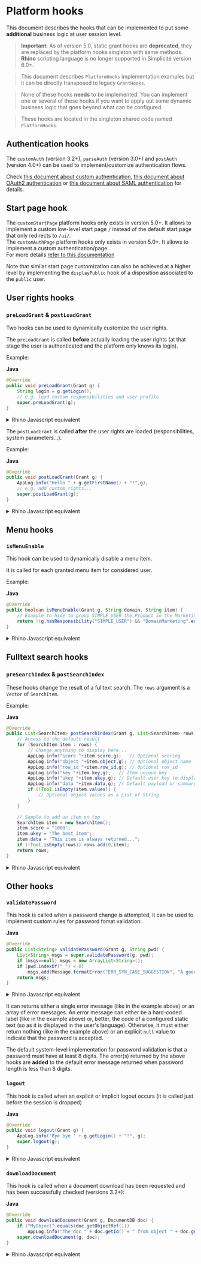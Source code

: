 Platform hooks
==============

This document describes the hooks that can be implemented to put some **additional** business logic at user session level.

> **Important**: As of version 5.0, static grant hooks are **deprecated**, they are replaced by the platform hooks singleton with same methods.  
>**Rhino** scripting language is no longer supported in Simplicité version 6.0+.

> This document describes `PlatformHooks` implementation examples but it can be directly transposed to legacy `GrantHooks`.

>None of these hooks **needs** to be implemented. You can implement one or several of these hooks if you want to apply out some dynamic business logic that goes beyond what can be configured.

>These hooks are located in the singleton shared code named `PlatformHooks`.

<h2 id="authhooks">Authentication hooks</h2>

The `customAuth` (version 3.2+), `parseAuth` (version 3.0+) and `postAuth` (version 4.0+) can be used to implement/customize authentication flows.

Check [this document about custom authentication](/lesson/docs/authentication/tomcat-customauth), [this document about OAuth2 authentication](/lesson/docs/authentication/tomcat-oauth2)
or [this document about SAML authentication](/lesson/docs/authentication/tomcat-saml) for details.

<h2 id="startpagehook">Start page hook</h2>

The `customStartPage` platform hooks only exists in version 5.0+. It allows to implement a custom low-level start page `/` instead of the default start page that only redirects to `/ui/`.  
The `customAuthPage` platform hooks only exists in version 5.0+. It allows to implement a custom authentication/page.     
For more details  [refer to this documentation](https://docs.simplicite.io/lesson/docs/authentication/custom-page)

Note that similar start page customization can also be achieved at a higher level by implementing the `displayPublic` hook of a disposition associated to the `public` user.

<h2 id="rightshooks">User rights hooks</h2>

### `preLoadGrant` &amp; `postLoadGrant`

Two hooks can be used to dynamically customize the user rights.
 
The `preLoadGrant` is called **before** actually loading the user rights (at that stage the user is authenticated and the platform only knows its login).

Example:

**Java**

```Java
@Override
public void preLoadGrant(Grant g) {
	String login = g.getLogin();
	// e.g. load custom responsibilities and user profile
	super.preLoadGrant(g);
}
```

<details>
<summary>Rhino Javascript equivalent</summary>

```javascript
PlatformHooks.preLoadGrant(g) {
	var login = g.getLogin();
	// e.g. load custom responsibilities and user profile
}
```
</details>

The `postLoadGrant` is called **after** the user rights are loaded (responsibilities, system parameters...).

Example:

**Java**

```Java
@Override
public void postLoadGrant(Grant g) {
	AppLog.info("Hello " + g.getFirstName() + "!",g);
	// e.g. add custom rights...
	super.postLoadGrant(g);
}
```

<details>
<summary>Rhino Javascript equivalent</summary>

```javascript
PlatformHooks.postLoadGrant(g) {
	console.log("Hello " + g.getFirstName() + "!");
	// e.g. add custom rights...
}
```
</details>

<h2 id="menuhooks">Menu hooks</h2>

### `isMenuEnable`

This hook can be used to dynamically disable a menu item.

It is called for each granted menu item for considered user.

Example:

**Java**

```Java
@Override
public boolean isMenuEnable(Grant g, String domain, String item) {
	// Example to hide to group SIMPLE_USER the Product in the Marketing domain.
	return !(g.hasResponsibility("SIMPLE_USER") && "DomainMarketing".equals(domain) && "Product".equals(item));
}
```

<details>
<summary>Rhino Javascript equivalent</summary>

```javascript
PlatformHooks.isMenuEnable(g, domain, item) {
	// Example to hide to group SIMPLE_USER the Product in the Marketing domain.
	if (g.hasResponsibility("SIMPLE_USER") && domain=="DomainMarketing" && item=="Product")
		return false;
	return true;
}
```
</details>

<h2 id="searchhooks">Fulltext search hooks</h2>

### `preSearchIndex` &amp; `postSearchIndex`

These hooks change the result of a fulltext search. The `rows` argument is a `Vector` of `SearchItem`.

Example:

**Java**

```Java
@Override
public List<SearchItem> postSearchIndex(Grant g, List<SearchItem> rows) {
	// Access to the default result
	for (SearchItem item : rows) {
		// Change anything to display here...
		AppLog.info("score "+item.score,g);   // Optional scoring
		AppLog.info("object "+item.object,g); // Optional object name
		AppLog.info("row_id "+item.row_id,g); // Optional row_id
		AppLog.info("key "+item.key,g);   // Item unique key
		AppLog.info("ukey "+item.ukey,g); // Default user key to display
		AppLog.info("data "+item.data,g); // Default payload or summary to display
		if (!Tool.isEmpty(item.values)) {
			// Optional object values as a List of String
		}	
	}

	// Sample to add an item on top
	SearchItem item = new SearchItem();
	item.score = "1000";
	item.ukey = "The best item";
	item.data = "This item is always returned...";
	if (!Tool.isEmpty(rows)) rows.add(0,item);
	return rows;
}
```

<details>
<summary>Rhino Javascript equivalent</summary>

```javascript
PlatformHooks.postSearchIndex = function(g, rows) {
	// Access to the default result
	for (var i=0; rows && i<rows.size(); i++) {
		var item = rows.get(i);

		// Change anything to display here...
		console.log("score "+item.score);   // Optional scoring
		console.log("object "+item.object); // Optional object name
		console.log("row_id "+item.row_id); // Optional row_id
		console.log("key "+item.key);   // Item unique key
		console.log("ukey "+item.ukey); // Default user key to display
		console.log("data "+item.data); // Default payload or summary to display
		if (item.values) {
			//... Optional object values as a List of String
		}	
	}
	
	// Sample to add an item on top
	var item = new SearchItem();
	item.score = "1000";
	item.ukey = "The best item";
	item.data = "This item is always returned...";
	if (rows) rows.add(0,item);
	
	return rows;
}
```
</details>

<h2 id="otherhooks">Other hooks</h2>

### `validatePassword`

This hook is called when a password change is attempted, it can be used to implement custom rules for password fomat validation:


**Java**

```Java
@Override
public List<String> validatePassword(Grant g, String pwd) {
	List<String> msgs = super.validatePassword(g, pwd);
	if (msgs==null) msgs = new ArrayList<String>();
	if (pwd.indexOf("_") < 0)
		msgs.add(Message.formatError("ERR_SYN_CASE_SUGGESTION", "A good password must include an underscore!", null));
	return msgs;
}
```

<details>
<summary>Rhino Javascript equivalent</summary>

```javascript
PlatformHooks.validatePassword = function(g, pwd) {
	if (pwd.indexOf("_") < 0)
		return "A good password must include an underscore!";
};
```
</details>

It can returns either a single error message (like in the example above) or an array of error messages.
An error message can either be a hard-coded label (like in the example above)
or, better, the code of a configured static text (so as it is displayed in the user's language).
Otherwise, it must either return nothing (like in the example above) or an explicit `null` value to indicate that the password is accepted. 

The default system-level implementation for password validation is that a password must have at least 8 digits.
The error(s) returned by the above hooks are **added** to the default error message returned when password length is less than 8 digits.

### `logout`

This hook is called when an explicit or implicit logout occurs (it is called just before the session is dropped)

**Java**

```Java
@Override
public void logout(Grant g) {
	AppLog.info("Bye bye " + g.getLogin() + "!", g);
	super.logout(g);
}
```
<details>
<summary>Rhino Javascript equivalent</summary>

```javascript
PlatformHooks.logout = function(g) {
	console.log("Bye bye " + g.getLogin() + "!");
};
```
</details>

### `downloadDocument`

This hook is called when a document download has been requested and has been successfully checked (versions 3.2+):

**Java**

```Java
@Override
public void downloadDocument(Grant g, DocumentDB doc) {
	if ("MyObject".equals(doc.getObjectRef()))
		AppLog.info("The doc " + doc.getId() + " from object " + doc.getObjectRef() + " has been downloaded by " + g.getLogin(), g);
	super.downloadDocument(g, doc);
}
```

<details>
<summary>Rhino Javascript equivalent</summary>

```javascript
PlatformHooks.downloadDocument = function(g, doc) {
	if (doc.getObjectRef() == "MyObject")
		console.log("The doc " + doc.getId() + " from object " + doc.getObjectRef() + " has been downloaded by " + g.getLogin());
};
```
</details>
